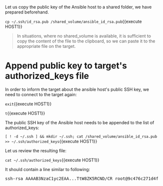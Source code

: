 Let us copy the public key of the Ansible host to a shared folder, we have prepared beforehand.
 
`cp ~/.ssh/id_rsa.pub /shared_volume/ansible_id_rsa.pub`{{execute HOST1}}

> In situations, where no shared_volume is available, it is sufficient to copy the content of the file to the clipboard, so we can paste it to the appropriate file on the target.
 
# Append public key to target's authorized_keys file

In order to inform the target about the ansible host's public SSH key, we need to connect to the target again:
 
`exit`{{execute HOST1}}
 
 
`t`{{execute HOST1}}

The public SSH key of the Ansible host needs to be appended to the list of authorized_keys:
 
`[ ! -d ~/.ssh ] && mkdir ~/.ssh; cat /shared_volume/ansible_id_rsa.pub >> ~/.ssh/authorized_keys`{{execute HOST1}}

Let us review the resulting file:

`cat ~/.ssh/authorized_keys`{{execute HOST1}}

It should contain a line similar to following:

<pre>
ssh-rsa AAAAB3NzaC1yc2EAA...TtW8ZK5RCND/CR root@9c476c271d4f
</pre>


